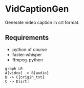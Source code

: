 # VidCaptionGen
Generate video caption in crt format.
## Requirements
- python of course
- faster-whisper
- ffmpeg-python


```mermaid
graph LR
A[video] -> B[audio]
B -> C[origin_txt]
C -> D[srt]
```